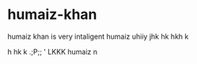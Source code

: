 # humaiz-khan
humaiz khan is very intaligent
humaiz uhiiy
jhk
hk
hkh
k

h
hk
k
 .;P;;
 '
 LKKK
 humaiz
 n
 
 
